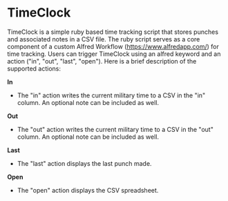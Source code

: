 # TimeClock

TimeClock is a simple ruby based time tracking script that stores punches and associated notes in a CSV file. The ruby script serves as a core component of a custom Alfred Workflow (https://www.alfredapp.com/) for time tracking. Users can trigger TimeClock using an alfred keyword and an action ("in", "out", "last", "open"). Here is a brief description of the supported actions:

**In**
* The "in" action writes the current military time to a CSV in the "in" column. An optional note can be included as well.

**Out**
* The "out" action writes the current military time to a CSV in the "out" column. An optional note can be included as well.

**Last**
* The "last" action displays the last punch made.

**Open**
* The "open" action displays the CSV spreadsheet.
